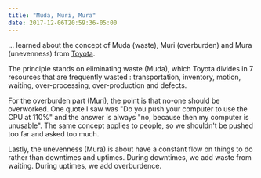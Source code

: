 ```yaml
---
title: "Muda, Muri, Mura"
date: 2017-12-06T20:59:36-05:00
---
```


... learned about the concept of Muda (waste), Muri (overburden) and Mura (unevenness) from [Toyota](http://blog.toyota.co.uk/muda-muri-mura-toyota-production-system).

The principle stands on eliminating waste (Muda), which Toyota divides in 7 resources that are frequently wasted : transportation, inventory, motion, waiting, over-processing, over-production and defects.

For the overburden part (Muri), the point is that no-one should be overworked. One quote I saw was "Do you push your computer to use the CPU at 110%" and the answer is always "no, because then my computer is unusable". The same concept applies to people, so we shouldn't be pushed too far and asked too much.

Lastly, the unevenness (Mura) is about have a constant flow on things to do rather than downtimes and uptimes. During downtimes, we add waste from waiting. During uptimes, we add overburdence.

